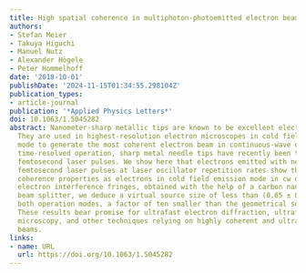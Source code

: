 ```yaml
---
title: High spatial coherence in multiphoton-photoemitted electron beams
authors:
- Stefan Meier
- Takuya Higuchi
- Manuel Nutz
- Alexander Högele
- Peter Hommelhoff
date: '2018-10-01'
publishDate: '2024-11-15T01:34:55.298104Z'
publication_types:
- article-journal
publication: '*Applied Physics Letters*'
doi: 10.1063/1.5045282
abstract: Nanometer-sharp metallic tips are known to be excellent electron emitters.
  They are used in highest-resolution electron microscopes in cold field emission
  mode to generate the most coherent electron beam in continuous-wave operation. For
  time-resolved operation, sharp metal needle tips have recently been triggered with
  femtosecond laser pulses. We show here that electrons emitted with near-infrared
  femtosecond laser pulses at laser oscillator repetition rates show the same spatial
  coherence properties as electrons in cold field emission mode in cw operation. From
  electron interference fringes, obtained with the help of a carbon nanotube biprism
  beam splitter, we deduce a virtual source size of less than (0.65 ± 0.06) nm for
  both operation modes, a factor of ten smaller than the geometrical source size.
  These results bear promise for ultrafast electron diffraction, ultrafast electron
  microscopy, and other techniques relying on highly coherent and ultrafast electron
  beams.
links:
- name: URL
  url: https://doi.org/10.1063/1.5045282
---
```

